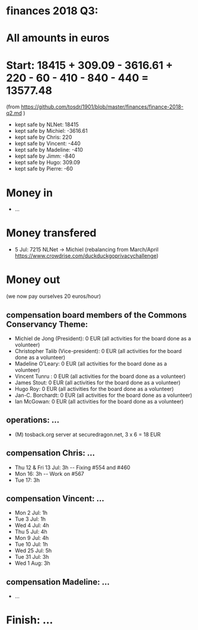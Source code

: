 # finances 2018 Q3:

# All amounts in euros
# Start: 18415 + 309.09 - 3616.61 + 220 - 60 - 410 - 840 - 440 = 13577.48

(from https://github.com/tosdr/1901/blob/master/finances/finance-2018-q2.md )

  * kept safe by NLNet: 18415
  * kept safe by Michiel: -3616.61
  * kept safe by Chris: 220
  * kept safe by Vincent: -440
  * kept safe by Madeline: -410
  * kept safe by Jimm: -840
  * kept safe by Hugo: 309.09
  * kept safe by Pierre: -60

# Money in
  * ...

# Money transfered
  * 5 Jul: 7215 NLNet -> Michiel (rebalancing from March/April https://www.crowdrise.com/duckduckgoprivacychallenge)

# Money out

(we now pay ourselves 20 euros/hour)

## compensation board members of the Commons Conservancy Theme:
  * Michiel de Jong (President):		0 EUR (all activities for the board done as a volunteer)
  * Christopher Talib (Vice-president):	0 EUR (all activities for the board done as a volunteer)
  * Madeline O'Leary:				0 EUR (all activities for the board done as a volunteer)
  * Vincent Tunru :				0 EUR (all activities for the board done as a volunteer)
  * James Stout:				0 EUR (all activities for the board done as a volunteer)
  * Hugo Roy:					0 EUR (all activities for the board done as a volunteer)
  * Jan-C. Borchardt:				0 EUR (all activities for the board done as a volunteer)
  * Ian McGowan:				0 EUR (all activities for the board done as a volunteer)
   
## operations: ...
  * (M) tosback.org server at securedragon.net, 3 x 6 = 18 EUR


## compensation Chris: ...
  * Thu 12 & Fri 13 Jul: 3h -- Fixing #554 and #460
  * Mon 16: 3h -- Work on #567
  * Tue 17: 3h 

## compensation Vincent: ...
  * Mon 2 Jul: 1h
  * Tue 3 Jul: 1h
  * Wed 4 Jul: 4h
  * Thu 5 Jul: 4h
  * Mon 9 Jul: 4h
  * Tue 10 Jul: 1h
  * Wed 25 Jul: 5h
  * Tue 31 Jul: 3h
  * Wed 1 Aug: 3h

## compensation Madeline: ...
  * ...

# Finish: ...
